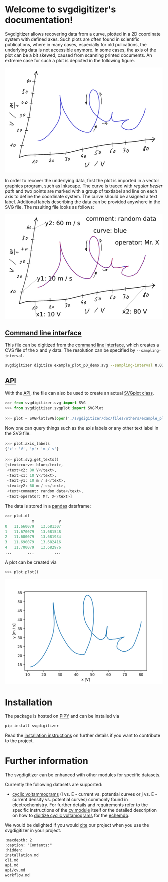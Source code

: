 Welcome to svgdigitizer's documentation!
========================================

<!--
```{todo}
* what is svgdigitizer and what is our aim.
* then refer to installation, cli, api and cv.
```
-->

Svgdigitizer allows recovering data from a curve, plotted in a 2D coordinate 
system with defined axes.
Such plots are often found in scientific publications, where
in many cases, especially for old pulications, the underlying data 
is not accessible anymore. 
In some cases, the axis of the plot can be a bit skewed, caused from scanning 
printed documents. An extreme case for such a plot is depicted in the following figure.

![files/images/example_plot_p0.png](files/images/example_plot_p0.png) 

In order to recover the underlying data, first the plot is imported in a 
vector graphics program, such as [Inkscape](https://inkscape.org/).
The curve is traced with *regular bezier path* and two points are marked 
with a group of textlabel and line on each axis to define the coordinate system.
The curve should be assigned a text label. Additonal labels describing the data 
can be provided anywhere in the SVG file. The resulting file looks as follows:

![files/images/example_plot_p0_demo.png](files/images/example_plot_p0_demo.png) 

## [Command line interface](cli.md)
This file can be digitized from the [command line interface](cli.md), which creates a CVS file of the x and y data. 
The resolution can be specified by `--sampling-interval`.

```sh
svgdigitizer digitize example_plot_p0_demo.svg --sampling-interval 0.01
```

## [API](api.md)
With the [API](api.md), the file can also be used to create an actual [SVGplot class](api/svgplot.md).

```python
>>> from svgdigitizer.svg import SVG
>>> from svgdigitizer.svgplot import SVGPlot

>>> plot = SVGPlot(SVG(open('./svgdigitizer/doc/files/others/example_plot_p0_demo.svg', 'r')), sampling_interval=0.01)
```

Now one can query things such as the axis labels or any other text label in the SVG file.
```python
>>> plot.axis_labels
{'x': 'V', 'y': 'm / s'}

>>> plot.svg.get_texts()
[<text>curve: blue</text>,
 <text>x2: 80 V</text>,
 <text>x1: 10 V</text>,
 <text>y1: 10 m / s</text>,
 <text>y2: 60 m / s</text>,
 <text>comment: random data</text>,
 <text>operator: Mr. X</text>]
```

The data is stored in a [pandas](https://pandas.pydata.org/) dataframe:
```python
>>> plot.df
	        x	        y
0	11.660079	13.681307
1	11.670079	13.681548
2	11.680079	13.681934
3	11.690079	13.682416
4	11.700079	13.682976
...	      ...	      ...
```

A plot can be created via
```python
>>> plot.plot()
```
![files/images/example_plot_p0_demo_digitized.png](files/images/example_plot_p0_demo_digitized.png) 

Installation
============

The package is hosted on [PiPY](https://pypi.org/project/svgdigitizer/) and can be installed via

```sh
pip install svgdigitizer
```

Read the [installation instructions](installation.md) on further details if you want to contribute to the project.

Further information
===================

The svgdigitizer can be enhanced with other modules for specific datasets.

Currently the following datasets are supported:
* [cyclic voltammograms](api/cv.md) (I vs. E - current vs. potential curves or j vs. E - current density vs. potential curves) commonly found in electrochemistry. For further details and requirements refer to the specific instructions of the [cv module](api/cv.md) itself or the detailed description on how to [digitize cyclic voltamograms](workflow.md) for the [echemdb](https://echemdb.github.io/website/).

We would be delighted if you would [cite](https://zenodo.org/record/5881475) our project when you use the svgdigitizer in your project.

```{toctree}
:maxdepth: 2
:caption: "Contents:"
:hidden:
installation.md
cli.md
api.md
api/cv.md
workflow.md
```
